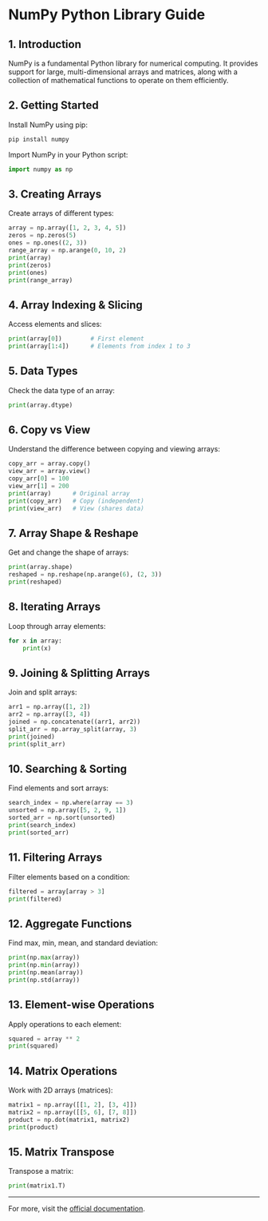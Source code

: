 
# NumPy Python Library Guide

## 1. Introduction

NumPy is a fundamental Python library for numerical computing. It provides support for large, multi-dimensional arrays and matrices, along with a collection of mathematical functions to operate on them efficiently.

## 2. Getting Started

Install NumPy using pip:

```bash
pip install numpy
```

Import NumPy in your Python script:

```python
import numpy as np
```

## 3. Creating Arrays

Create arrays of different types:

```python
array = np.array([1, 2, 3, 4, 5])
zeros = np.zeros(5)
ones = np.ones((2, 3))
range_array = np.arange(0, 10, 2)
print(array)
print(zeros)
print(ones)
print(range_array)
```

## 4. Array Indexing & Slicing

Access elements and slices:

```python
print(array[0])        # First element
print(array[1:4])      # Elements from index 1 to 3
```

## 5. Data Types

Check the data type of an array:

```python
print(array.dtype)
```

## 6. Copy vs View

Understand the difference between copying and viewing arrays:

```python
copy_arr = array.copy()
view_arr = array.view()
copy_arr[0] = 100
view_arr[1] = 200
print(array)      # Original array
print(copy_arr)   # Copy (independent)
print(view_arr)   # View (shares data)
```

## 7. Array Shape & Reshape

Get and change the shape of arrays:

```python
print(array.shape)
reshaped = np.reshape(np.arange(6), (2, 3))
print(reshaped)
```

## 8. Iterating Arrays

Loop through array elements:

```python
for x in array:
    print(x)
```

## 9. Joining & Splitting Arrays

Join and split arrays:

```python
arr1 = np.array([1, 2])
arr2 = np.array([3, 4])
joined = np.concatenate((arr1, arr2))
split_arr = np.array_split(array, 3)
print(joined)
print(split_arr)
```

## 10. Searching & Sorting

Find elements and sort arrays:

```python
search_index = np.where(array == 3)
unsorted = np.array([5, 2, 9, 1])
sorted_arr = np.sort(unsorted)
print(search_index)
print(sorted_arr)
```

## 11. Filtering Arrays

Filter elements based on a condition:

```python
filtered = array[array > 3]
print(filtered)
```

## 12. Aggregate Functions

Find max, min, mean, and standard deviation:

```python
print(np.max(array))
print(np.min(array))
print(np.mean(array))
print(np.std(array))
```

## 13. Element-wise Operations

Apply operations to each element:

```python
squared = array ** 2
print(squared)
```

## 14. Matrix Operations

Work with 2D arrays (matrices):

```python
matrix1 = np.array([[1, 2], [3, 4]])
matrix2 = np.array([[5, 6], [7, 8]])
product = np.dot(matrix1, matrix2)
print(product)
```

## 15. Matrix Transpose

Transpose a matrix:

```python
print(matrix1.T)
```

---

For more, visit the [official documentation](https://numpy.org/doc/).
